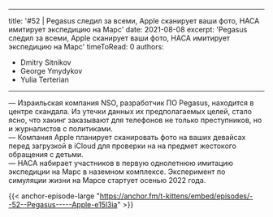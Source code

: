
---
title: '#52 | Pegasus следил за всеми, Apple сканирует ваши фото, НАСА имитирует экспедицию на Марс'
date: 2021-08-08
excerpt: 'Pegasus следил за всеми, Apple сканирует ваши фото, НАСА имитирует экспедицию на Марс'
timeToRead: 0
authors:
  - Dmitry Sitnikov
  - George Ymydykov
  - Yulia Terterian
---

— Израильская компания NSO, разработчик ПО Pegasus, находится в центре скандала. Из утечки данных их предполагаемых целей, стало ясно, что хакинг заказывают для телефонов не только преступников, но и журналистов с политиками.<br/>
— Компания Apple планирует сканировать фото на ваших девайсах перед загрузкой в iCloud для проверки на на предмет жестокого обращения с детьми.<br/>
— НАСА набирает участников в первую однолетнюю имитацию экспедиции на Марс в наземном комплексе. Эксперимент по симуляции жизни на Марсе стартует осенью 2022 года.

{{< anchor-episode-large "https://anchor.fm/t-kittens/embed/episodes/--52--Pegasus-----Apple-e15l3ia" >}}

